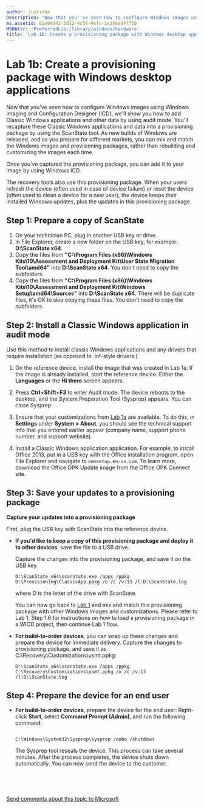 ```yaml
---
author: Justinha
Description: 'Now that you''ve seen how to configure Windows images using Windows Imaging and Configuration Designer (ICD), we''ll show you how to add Classic Windows applications and other data by using audit mode.'
ms.assetid: 61e94d42-5d12-4c54-9efc-1e38ea94f750
MSHAttr: 'PreferredLib:/library/windows/hardware'
title: 'Lab 1b: Create a provisioning package with Windows desktop applications'
---
```


# Lab 1b: Create a provisioning package with Windows desktop applications


Now that you've seen how to configure Windows images using Windows Imaging and Configuration Designer (ICD), we'll show you how to add Classic Windows applications and other data by using audit mode. You'll recapture these Classic Windows applications and data into a provisioning package by using the ScanState tool. As new builds of Windows are released, and as you prepare for different markets, you can mix and match the Windows images and provisioning packages, rather than rebuilding and customizing the images each time.

Once you’ve captured the provisioning package, you can add it to your image by using Windows ICD.

The recovery tools also use this provisioning package. When your users refresh the device (often used in case of device failure) or reset the device (often used to clean a device for a new user), the device keeps their installed Windows updates, plus the updates in this provisioning package.

## <span id="Step_1__Prepare_a_copy_of_ScanState"></span><span id="step_1__prepare_a_copy_of_scanstate"></span><span id="STEP_1__PREPARE_A_COPY_OF_SCANSTATE"></span>Step 1: Prepare a copy of ScanState


1.  On your technician PC, plug in another USB key or drive.
2.  In File Explorer, create a new folder on the USB key, for example: **D:\\ScanState x64**.
3.  Copy the files from **"C:\\Program Files (x86)\\Windows Kits\\10\\Assessment and Deployment Kit\\User State Migration Tool\\amd64"** into **D:\\ScanState x64**. You don't need to copy the subfolders.
4.  Copy the files from **"C:\\Program Files (x86)\\Windows Kits\\10\\Assessment and Deployment Kit\\Windows Setup\\amd64\\Sources"** into **D:\\ScanState x64**. There will be duplicate files, it's OK to skip copying these files. You don't need to copy the subfolders.

## <span id="installDesktopApp"></span><span id="installdesktopapp"></span><span id="INSTALLDESKTOPAPP"></span>Step 2: Install a Classic Windows application in audit mode


Use this method to install classic Windows applications and any drivers that require installation (as opposed to .inf-style drivers.)

1.  On the reference device, install the image that was created in Lab 1a. If the image is already installed, start the reference device. Either the **Languages** or the **Hi there** screen appears.
2.  Press **Ctrl+Shift+F3** to enter Audit mode. The device reboots to the desktop, and the System Preparation Tool (Sysprep) appears. You can close Sysprep.
3.  Ensure that your customizations from [Lab 1a](install-windows-automatically-from-a-usb-drive-sxs.md) are available. To do this, in **Settings** under **System &gt; About**, you should see the technical support info that you entered earlier appear (company name, support phone number, and support website).

4.  Install a Classic Windows application application. For example, to install Office 2013, put in a USB key with the Office installation program, open File Explorer and navigate to `oemsetup.en-us.com`. To learn more, download the Office OPK Update image from the Office OPK Connect site.

## <span id="saveWithUSMT"></span><span id="savewithusmt"></span><span id="SAVEWITHUSMT"></span>Step 3: Save your updates to a provisioning package


**Capture your updates into a provisioning package**

First, plug the USB key with ScanState into the reference device.

-   **If you'd like to keep a copy of this provisioning package and deploy it to other devices**, save the file to a USB drive.

    Capture the changes into the provisioning package, and save it on the USB key.

    ``` syntax
    D:\ScanState_x64\scanstate.exe /apps /ppkg D:\Provisioning\ClassicApp.ppkg /o /c /v:13 /l:D:\ScanState.log
    ```

    where *D* is the letter of the drive with ScanState.

    You can now go back to [Lab 1](install-windows-automatically-from-a-usb-drive-sxs.md) and mix and match this provisioning package with other Windows images and customizations. Please refer to Lab 1, Step 1.6 for instructions on how to load a provisioning package in a WICD project, then continue Lab 1 flow.

-   **For build-to-order devices**, you can wrap up these changes and prepare the device for immediate delivery. Capture the changes to provisioning package, and save it as C:\\Recovery\\Customizations\\usmt.ppkg:

    ``` syntax
    D:\ScanState_x64\scanstate.exe /apps /ppkg C:\Recovery\Customizations\usmt.ppkg /o /c /v:13 /l:D:\ScanState.log
    ```

## <span id="Step_4__Prepare_the_device_for_an_end_user"></span><span id="step_4__prepare_the_device_for_an_end_user"></span><span id="STEP_4__PREPARE_THE_DEVICE_FOR_AN_END_USER"></span>Step 4: Prepare the device for an end user


-   **For build-to-order devices**, prepare the device for the end user: Right-click **Start**, select **Command Prompt (Admin)**, and run the following command:

    ``` syntax
     
    C:\Windows\System32\Sysprep\sysprep /oobe /shutdown
    ```

    The Sysprep tool reseals the device. This process can take several minutes. After the process completes, the device shuts down automatically. You can now send the device to the customer.

 

 

[Send comments about this topic to Microsoft](mailto:wsddocfb@microsoft.com?subject=Documentation%20feedback%20%5Bp_sxs_dmfg\p_sxs_dmfg%5D:%20Lab%201b:%20Create%20a%20provisioning%20package%20with%20Windows%20desktop%20applications%20%20RELEASE:%20%284/11/2016%29&body=%0A%0APRIVACY%20STATEMENT%0A%0AWe%20use%20your%20feedback%20to%20improve%20the%20documentation.%20We%20don't%20use%20your%20email%20address%20for%20any%20other%20purpose,%20and%20we'll%20remove%20your%20email%20address%20from%20our%20system%20after%20the%20issue%20that%20you're%20reporting%20is%20fixed.%20While%20we're%20working%20to%20fix%20this%20issue,%20we%20might%20send%20you%20an%20email%20message%20to%20ask%20for%20more%20info.%20Later,%20we%20might%20also%20send%20you%20an%20email%20message%20to%20let%20you%20know%20that%20we've%20addressed%20your%20feedback.%0A%0AFor%20more%20info%20about%20Microsoft's%20privacy%20policy,%20see%20http://privacy.microsoft.com/default.aspx. "Send comments about this topic to Microsoft")



